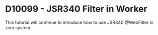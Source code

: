 # D10099 - JSR340 Filter in Worker

This tutorial will continue to introduce how to use JSR340 @WebFilter in zero system. 


